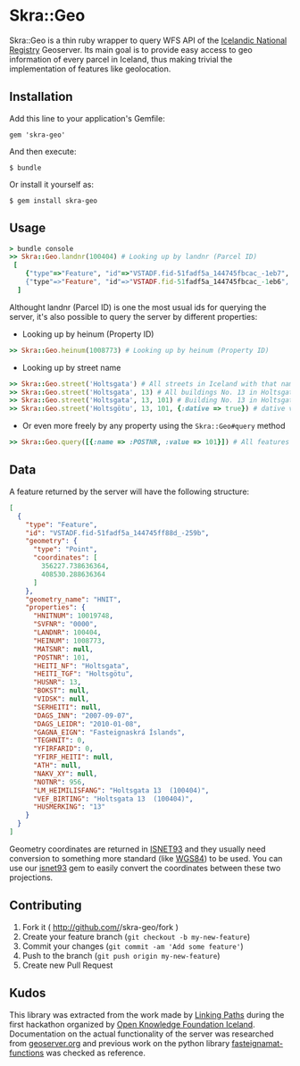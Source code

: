 # Skra::Geo

Skra::Geo is a thin ruby wrapper to query WFS API of the [Icelandic National Registry](http://www.skra.is) Geoserver.
Its main goal is to provide easy access to geo information of every parcel in Iceland, thus making trivial the implementation
of features like geolocation.


## Installation

Add this line to your application's Gemfile:

    gem 'skra-geo'

And then execute:

    $ bundle

Or install it yourself as:

    $ gem install skra-geo

## Usage

```ruby
> bundle console
>> Skra::Geo.landnr(100404) # Looking up by landnr (Parcel ID)
 [
    {"type"=>"Feature", "id"=>"VSTADF.fid-51fadf5a_144745fbcac_-1eb7", "geometry"=>{"type"=… data skipped …4)", "HUSMERKING"=>"13"}},
    {"type"=>"Feature", "id"=>"VSTADF.fid-51fadf5a_144745fbcac_-1eb6", "geometry"=>{"type"=… data skipped …4)", "HUSMERKING"=>"1"}}
  ]
```

Althought landnr (Parcel ID) is one the most usual ids for querying the server, it's also possible to query the server by different properties:

* Looking up by heinum (Property ID)
```ruby
>> Skra::Geo.heinum(1008773) # Looking up by heinum (Property ID)
```

* Looking up by street name
```ruby
>> Skra::Geo.street('Holtsgata') # All streets in Iceland with that name
>> Skra::Geo.street('Holtsgata', 13) # All buildings No. 13 in Holtsgata streets in Iceland
>> Skra::Geo.street('Holtsgata', 13, 101) # Building No. 13 in Holtsgata streets in postcode 101 (Reykjavík)
>> Skra::Geo.street('Holtsgötu', 13, 101, {:dative => true}) # dative version of the name street (useful in icelandic)
```

* Or even more freely by any property using the ```Skra::Geo#query``` method
```ruby
>> Skra::Geo.query([{:name => :POSTNR, :value => 101}]) # All features in postcode 101
```
## Data

A feature returned by the server will have the following structure:
```json
[
  {
    "type": "Feature",
    "id": "VSTADF.fid-51fadf5a_144745ff88d_-259b",
    "geometry": {
      "type": "Point",
      "coordinates": [
        356227.738636364,
        408530.288636364
      ]
    },
    "geometry_name": "HNIT",
    "properties": {
      "HNITNUM": 10019748,
      "SVFNR": "0000",
      "LANDNR": 100404,
      "HEINUM": 1008773,
      "MATSNR": null,
      "POSTNR": 101,
      "HEITI_NF": "Holtsgata",
      "HEITI_TGF": "Holtsgötu",
      "HUSNR": 13,
      "BOKST": null,
      "VIDSK": null,
      "SERHEITI": null,
      "DAGS_INN": "2007-09-07",
      "DAGS_LEIDR": "2010-01-08",
      "GAGNA_EIGN": "Fasteignaskrá Íslands",
      "TEGHNIT": 0,
      "YFIRFARID": 0,
      "YFIRF_HEITI": null,
      "ATH": null,
      "NAKV_XY": null,
      "NOTNR": 956,
      "LM_HEIMILISFANG": "Holtsgata 13  (100404)",
      "VEF_BIRTING": "Holtsgata 13  (100404)",
      "HUSMERKING": "13"
    }
  }
]
```

Geometry coordinates are returned in [ISNET93](https://is.wikipedia.org/wiki/ISNET93) and they usually need conversion to something more standard (like [WGS84](https://en.wikipedia.org/wiki/World_Geodetic_System)) to be used. You can use our [isnet93](https://github.com/linkingpaths/isnet93) gem to easily convert the coordinates between these two projections.

## Contributing

1. Fork it ( http://github.com/<my-github-username>/skra-geo/fork )
2. Create your feature branch (`git checkout -b my-new-feature`)
3. Commit your changes (`git commit -am 'Add some feature'`)
4. Push to the branch (`git push origin my-new-feature`)
5. Create new Pull Request

## Kudos

This library was extracted from the work made by [Linking Paths](http://www.linkingpaths.com) during the first hackathon organized by [Open Knowledge Foundation Iceland](https://www.facebook.com/OKFNis). Documentation on the actual functionality of the server was researched from [geoserver.org](http://docs.geoserver.org/stable/en/user/services/wfs/reference.html#operations) and previous work on the python library [fasteignamat-functions](https://github.com/pallih/fasteignamat-functions) was checked as reference.
